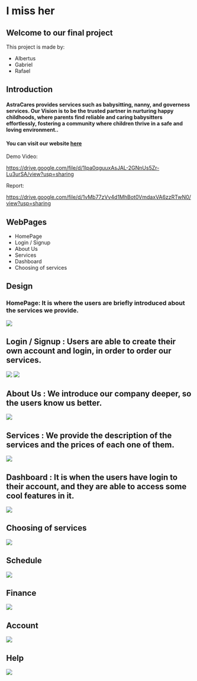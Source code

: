 <div class="text">
<h1>I miss her</h1>
<h2>Welcome to our final project</h2>
<p>This project is made by:</p>
<ul>
  <li>Albertus</li>
  <li>Gabriel</li>
  <li>Rafael</li>
</ul>
  </div>
<h2>Introduction</h2>
<h4>AstraCares provides services such as babysitting, nanny, and governess services. Our Vision is to be the trusted partner in nurturing happy childhoods, where parents find reliable and caring babysitters effortlessly, fostering a community where children thrive in a safe and loving environment..</h4>
<h4>You can visit our website <a href="https://gamakagami.github.io/Imissher-Project/" target="_blank">here</a> </h4>
<p>Demo Video:</p><a href="https://drive.google.com/file/d/1Ipa0qguuxAsJAL-2GNnUs5Zr-Lu3urSA/view?usp=sharing">https://drive.google.com/file/d/1Ipa0qguuxAsJAL-2GNnUs5Zr-Lu3urSA/view?usp=sharing</a>
<p>Report:</p><a href ="https://drive.google.com/file/d/1VssyKlrfDJVmp6Z8j-sRMVUkcueRq0Ws/view?usp=sharing">https://drive.google.com/file/d/1vMb77zVv4d1MhBot0VmdaxVA6zzRTwN0/view?usp=sharing</a>
<h2>WebPages</h2>
<ul>
  <li>HomePage</li>
  <li>Login / Signup</li>
  <li>About Us</li>
  <li>Services</li>
  <li>Dashboard</li>
  <li>Choosing of services</li>
</ul>
<h2>Design</h2>
<h3>HomePage: It is where the users are briefly introduced about the services we provide.</h3>
<img src="homepagepreview.png">
<h2>Login / Signup : Users are able to create their own account and login, in order to order our services.</h2>
<img src="loginpreview.png">
<img src="signuppreview.png">
<h2>About Us : We introduce our company deeper, so the users know us better.</h2>
<img src="aboutuspreview.png">
<h2>Services : We provide the description of the services and the prices of each one of them.</h2>
<img src="servicespreview.png">
<h2>Dashboard : It is when the users have login to their account, and they are able to access some cool features in it.</h2>
<img src="dashboardpreview0.png">
<h2>Choosing of services</h2>
<img src="chooseservicepreview0.png">
<h2>Schedule</h2>
<img src="schedule.png">
<h2>Finance</h2>
<img src="finance.png">
<h2>Account</h2>
<img src="account.png">
<h2>Help</h2>
<img src="help.png">
